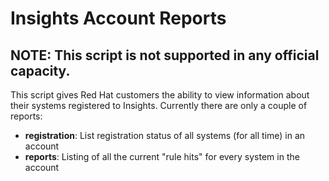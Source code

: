 # Insights Account Reports

## NOTE: This script is not supported in any official capacity.

This script gives Red Hat customers the ability to view information about their systems registered to Insights.  Currently there are only a couple of reports:

- **registration**: List registration status of all systems (for all time) in an account
- **reports**: Listing of all the current "rule hits" for every system in the account
